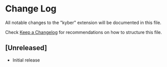 # Change Log

All notable changes to the "kyber" extension will be documented in this file.

Check [Keep a Changelog](http://keepachangelog.com/) for recommendations on how to structure this file.

## [Unreleased]

- Initial release
